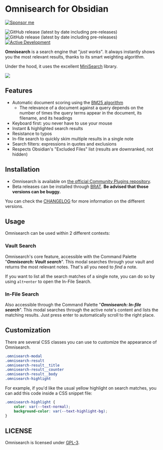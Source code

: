 # Omnisearch for Obsidian

[![Sponsor me](https://img.shields.io/badge/%E2%9D%A4%20Like%20this%20plugin%3F-Sponsor%20me!-ff69b4)](https://github.com/sponsors/scambier)

![GitHub release (latest by date including pre-releases)](https://img.shields.io/github/v/release/scambier/obsidian-omnisearch) ![GitHub release (latest by date including pre-releases)](https://img.shields.io/github/v/release/scambier/obsidian-omnisearch?include_prereleases&label=BRAT%20beta) [![Active Development](https://img.shields.io/badge/Maintenance%20Level-Actively%20Developed-brightgreen.svg)](https://gist.github.com/cheerfulstoic/d107229326a01ff0f333a1d3476e068d)


**Omnisearch** is a search engine that "_just works_". It always instantly shows you the most relevant results, thanks to its smart weighting algorithm.

Under the hood, it uses the excellent [MiniSearch](https://github.com/lucaong/minisearch) library.

![](https://raw.githubusercontent.com/scambier/obsidian-omnisearch/master/images/omnisearch.gif)

## Features

- Automatic document scoring using the [BM25 algorithm](https://github.com/lucaong/minisearch/issues/129#issuecomment-1046257399)
  - The relevance of a document against a query depends on the number of times the query terms appear in the document, its filename, and its headings
- Keyboard first: you never have to use your mouse
- Instant & highlighted search results
- Resistance to typos
- In-file search to quickly skim multiple results in a single note
- Search filters: expressions in quotes and exclusions
- Respects Obsidian's "Excluded Files" list (results are downranked, not hidden)

## Installation

- Omnisearch is available on [the official Community Plugins repository](https://obsidian.md/plugins?search=Omnisearch).
- Beta releases can be installed through [BRAT](https://github.com/TfTHacker/obsidian42-brat). **Be advised that those versions can be buggy.**

You can check the [CHANGELOG](./CHANGELOG.md) for more information on the different versions.

## Usage

Omnisearch can be used within 2 different contexts:

### Vault Search

Omnisearch's core feature, accessible with the Command Palette "**_Omnisearch: Vault search_**". This modal searches through your vault and returns the most relevant notes. That's all you need to _find_ a note.

If you want to list all the search matches of a single note, you can do so by using `alt+enter` to open the In-File Search.

### In-File Search

Also accessible through the Command Palette "**_Omnisearch: In-file search_**". This modal searches through the active note's content and lists the matching results. Just press enter to automatically scroll to the right place.

## Customization

There are several CSS classes you can use to customize the appearance of Omnisearch.

```css
.omnisearch-modal
.omnisearch-result
.omnisearch-result__title
.omnisearch-result__counter
.omnisearch-result__body
.omnisearch-highlight
```

For example, if you'd like the usual yellow highlight on search matches, you can add this code inside a CSS snippet file:

```css
.omnisearch-highlight {
    color: var(--text-normal);
    background-color: var(--text-highlight-bg);
}
```


## LICENSE

Omnisearch is licensed under [GPL-3](https://tldrlegal.com/license/gnu-general-public-license-v3-(gpl-3)).
